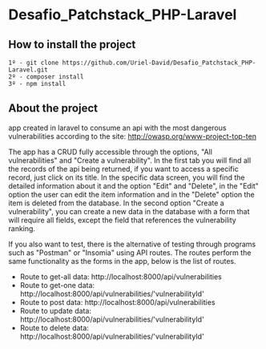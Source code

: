 # Desafio_Patchstack_PHP-Laravel

## How to install the project

    1º - git clone https://github.com/Uriel-David/Desafio_Patchstack_PHP-Laravel.git
    2º - composer install
    3º - npm install

## About the project

app created in laravel to consume an api with the most dangerous vulnerabilities according to the site: http://owasp.org/www-project-top-ten

The app has a CRUD fully accessible through the options, "All vulnerabilities" and "Create a vulnerability".
In the first tab you will find all the records of the api being returned, if you want to access a specific record,
just click on its title. In the specific data screen, you will find the detailed information about it and the option
"Edit" and "Delete", in the "Edit" option the user can edit the item information and in the "Delete" option the item is deleted from the database.
In the second option "Create a vulnerability", you can create a new data in the database
with a form that will require all fields, except the field that references the vulnerability ranking.

If you also want to test, there is the alternative of testing through programs such as "Postman" or "Insomia" using API routes.
The routes perform the same functionality as the forms in the app, below is the list of routes.

- Route to get-all data: http://localhost:8000/api/vulnerabilities
- Route to get-one data: http://localhost:8000/api/vulnerabilities/'vulnerabilityId'
- Route to post data: http://localhost:8000/api/vulnerabilities
- Route to update data: http://localhost:8000/api/vulnerabilities/'vulnerabilityId'
- Route to delete data: http://localhost:8000/api/vulnerabilities/'vulnerabilityId'
